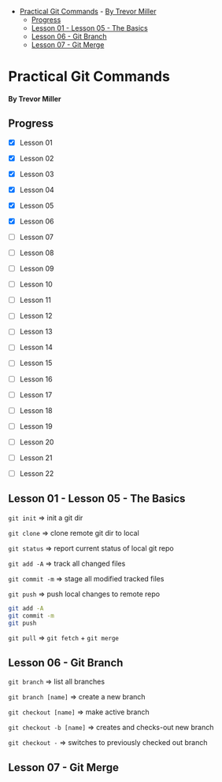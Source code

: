 <!-- TOC -->

- [Practical Git Commands](#practical-git-commands)
      - [By Trevor Miller](#by-trevor-miller)
  - [Progress](#progress)
  - [Lesson 01 - Lesson 05 - The Basics](#lesson-01---lesson-05---the-basics)
  - [Lesson 06 - Git Branch](#lesson-06---git-branch)
  - [Lesson 07 - Git Merge](#lesson-07---git-merge)

<!-- /TOC -->

# Practical Git Commands
#### By Trevor Miller

## Progress
* [x] Lesson 01
* [x] Lesson 02
* [x] Lesson 03
* [x] Lesson 04
* [x] Lesson 05
* [x] Lesson 06
* [ ] Lesson 07
* [ ] Lesson 08
* [ ] Lesson 09
* [ ] Lesson 10
* [ ] Lesson 11
* [ ] Lesson 12
* [ ] Lesson 13
* [ ] Lesson 14
* [ ] Lesson 15
* [ ] Lesson 16
* [ ] Lesson 17
* [ ] Lesson 18
* [ ] Lesson 19
* [ ] Lesson 20
* [ ] Lesson 21
* [ ] Lesson 22


## Lesson 01 - Lesson 05 - The Basics
`git init` => init a git dir

`git clone` => clone remote git dir to local

`git status` => report current status of local git repo

`git add -A` => track all changed files

`git commit -m` => stage all modified tracked files

`git push` => push local changes to remote repo

```bash
git add -A
git commit -m
git push
```

`git pull` => `git fetch` + `git merge`

## Lesson 06 - Git Branch

`git branch` => list all branches

`git branch [name]` => create a new branch

`git checkout [name]` => make active branch

`git checkout -b [name]` => creates and checks-out new branch

`git checkout -` => switches to previously checked out branch

## Lesson 07 - Git Merge

